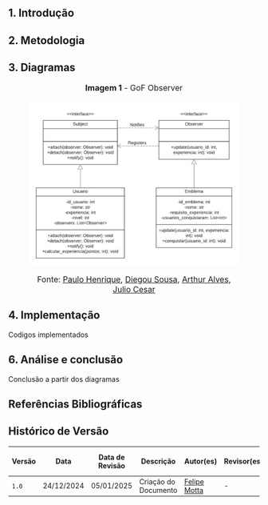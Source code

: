 ## <a>1. Introdução </a>



## <a>2. Metodologia </a>



## <a>3. Diagramas </a>

<center>

<figure markdown>
<font size="3"><p style="text-align: center"><b>Imagem 1</b> - GoF Observer</p></font>

![Diagrama Observer](../assets/GoFObserverDiagram.jpg)

<font size="3"><p style="text-align: center">Fonte: [Paulo Henrique](https://github.com/paulomh), [Diegou Sousa](https://github.com/DiegoSousaLeite), [Arthur Alves](https://github.com/arthrok), [Julio Cesar](https://github.com/julio-dourado)</p></font>

</figure>

</center>

## <a>4. Implementação </a>

Codigos implementados

## <a>6. Análise e conclusão </a>

Conclusão a partir dos diagramas

## <a>Referências Bibliográficas</a>



## <a>Histórico de Versão</a>

| Versão | Data       | Data de Revisão          | Descrição            | Autor(es)                       | Revisor(es)                       | Detalhes da revisão        |
| ------ | ---------- | ------------------------ | -------------------- | ------------------------------- | --------------------------------- | -------------------------- |
| `1.0`| 24/12/2024 | 05/01/2025 | Criação do Documento | [Felipe Motta](https://github.com/M0tt1nh4) | - | - |
